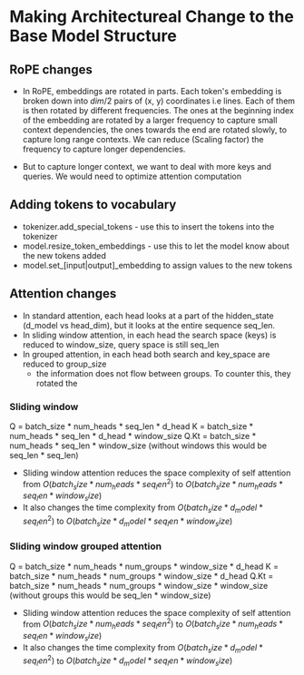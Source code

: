 
# Making Architectureal Change to the Base Model Structure

## RoPE changes

* In RoPE, embeddings are rotated in parts. Each token's embedding is broken down into $dim/2$ pairs of (x, y) coordinates i.e lines. Each of them is then rotated by different frequencies. The ones at the beginning index of the embedding are rotated by a larger frequency to capture small context dependencies, the ones towards the end are rotated slowly, to capture long range contexts. We can reduce (Scaling factor) the frequency to capture longer dependencies. 

* But to capture longer context, we want to deal with more keys and queries. We would need to optimize attention computation

## Adding tokens to vocabulary

* tokenizer.add_special_tokens - use this to insert the tokens into the tokenizer
* model.resize_token_embeddings - use this to let the model know about the new tokens added
* model.set_[input|output]_embedding to assign values to the new tokens


## Attention changes

* In standard attention, each head looks at a part of the hidden_state (d_model vs head_dim), but it looks at the entire sequence seq_len.
* In sliding window attention, in each head the search space (keys) is reduced to window_size, query space is still seq_len
* In grouped attention, in each head both search and key_space are reduced to group_size
    * the information does not flow between groups. To counter this, they rotated the 

### Sliding window
Q = batch_size * num_heads * seq_len * d_head
K = batch_size * num_heads * seq_len * d_head * window_size
Q.Kt = batch_size * num_heads * seq_len * window_size (without windows this would be seq_len * seq_len)

* Sliding window attention reduces the space complexity of self attention from $O(batch_size*num_heads*seq_len^2)$ to $O(batch_size*num_heads*seq_len*window_size)$
* It also changes the time complexity from $O(batch_size*d_model*seq_len^2)$ to $O(batch_size*d_model*seq_len*window_size)$

### Sliding window grouped attention
Q = batch_size * num_heads * num_groups * window_size * d_head
K = batch_size * num_heads * num_groups * window_size * d_head
Q.Kt = batch_size * num_heads * num_groups * window_size * window_size (without groups this would be seq_len * window_size)

* Sliding window attention reduces the space complexity of self attention from $O(batch_size*num_heads*seq_len^2)$ to $O(batch_size*num_heads*seq_len*window_size)$
* It also changes the time complexity from $O(batch_size*d_model*seq_len^2)$ to $O(batch_size*d_model*seq_len*window_size)$



